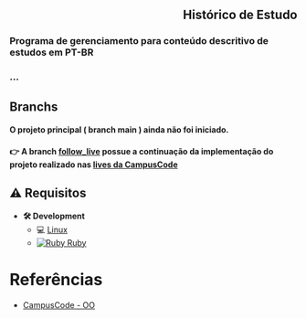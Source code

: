 <p align="center">
  <h2 align="right"> Histórico de Estudo</h2>
</p>

### Programa de gerenciamento para conteúdo descritivo de estudos em PT-BR
### ...
## Branchs
#### O projeto principal ( branch main ) ainda não foi iniciado.

#### :point_right: A branch [follow_live](https://github.com/JorgeLAB/study_history_project/tree/follow_live) possue a continuação da implementação do projeto realizado nas [lives da CampusCode](https://youtu.be/2OUyXz7BqdU)


## **:warning:** Requisitos

- **🛠 Development**
    - :computer: [Linux](https://ubuntu.com/download/desktop)
    - [![Ruby](https://cdn.emojidex.com/emoji/mdpi/Ruby.png "Ruby") ](https://www.ruby-lang.org) [Ruby](https://www.ruby-lang.org/pt/documentation/installation/)

# Referências
- [CampusCode - OO](https://campuscode.com.br/conteudos/boas-fontes-e-conteudos-para-comecar-e-evoluir-em-ruby)

<!-- MARKDOWN LINKS & IMAGES -->
<!-- https://www.markdownguide.org/basic-syntax/#reference-style-links -->
